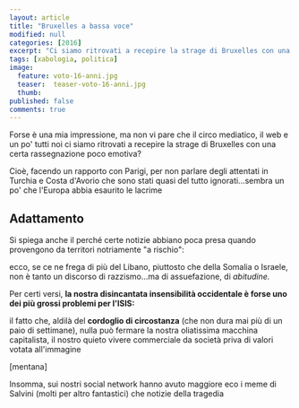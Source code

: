 ```yaml
---
layout: article
title: "Bruxelles a bassa voce"
modified: null
categories: [2016]
excerpt: "Ci siamo ritrovati a recepire la strage di Bruxelles con una certa rassegnazione poco emotiva?..."
tags: [xabologia, politica]
image: 
  feature: voto-16-anni.jpg
  teaser:  teaser-voto-16-anni.jpg
  thumb: 
published: false
comments: true
---
```


Forse è una mia impressione, ma non vi pare che il circo mediatico, il web e un po' tutti noi ci siamo ritrovati a recepire la strage di Bruxelles con una certa rassegnazione poco emotiva?

Cioè, facendo un rapporto con Parigi, per non parlare degli attentati in Turchia e Costa d'Avorio che sono stati quasi del tutto ignorati...sembra un po' che l'Europa abbia esaurito le lacrime

## Adattamento

Si spiega anche il perché certe notizie abbiano poca presa quando provengono da territori notriamente "a rischio": 

ecco, se ce ne frega di più del Libano, piuttosto che della Somalia o Israele, non è tanto un discorso di razzismo...ma di assuefazione, di *abitudine.*

Per certi versi, **la nostra disincantata insensibilità occidentale è forse uno dei più grossi problemi per l'ISIS:** 

il fatto che, aldilà del **cordoglio di circostanza** (che non dura mai più di un paio di settimane), nulla può fermare la nostra oliatissima macchina capitalista, il nostro quieto vivere commerciale da società priva di valori votata all'immagine

[mentana]

Insomma, sui nostri social network hanno avuto maggiore eco i meme di Salvini (molti per altro fantastici) che notizie della tragedia
